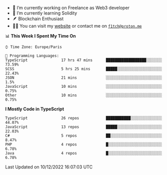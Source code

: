 - 🔭 I’m currently working on Freelance as Web3 developer
- 🌱 I’m currently learning Solidity
- 🪶 Blockchain Enthusiast
- 👨‍💻 You can visit my [website](https://f1tch.xyz) or contact me on [`f1tch@proton.me`](mailto:f1tch@proton.me)

<!--START_SECTION:waka-->
📊 **This Week I Spent My Time On** 

```text
⌚︎ Time Zone: Europe/Paris

💬 Programming Languages: 
TypeScript               17 hrs 47 mins      ██████████████████░░░░░░░   73.59% 
SCSS                     5 hrs 25 mins       █████░░░░░░░░░░░░░░░░░░░░   22.43% 
JSON                     21 mins             ░░░░░░░░░░░░░░░░░░░░░░░░░   1.5% 
JavaScript               10 mins             ░░░░░░░░░░░░░░░░░░░░░░░░░   0.75% 
Other                    10 mins             ░░░░░░░░░░░░░░░░░░░░░░░░░   0.75%

```

**I Mostly Code in TypeScript** 

```text
TypeScript               26 repos            ███████████░░░░░░░░░░░░░░   44.07% 
JavaScript               13 repos            █████░░░░░░░░░░░░░░░░░░░░   22.03% 
C#                       5 repos             ██░░░░░░░░░░░░░░░░░░░░░░░   8.47% 
PHP                      4 repos             █░░░░░░░░░░░░░░░░░░░░░░░░   6.78% 
Java                     4 repos             █░░░░░░░░░░░░░░░░░░░░░░░░   6.78%

```



 Last Updated on 10/12/2022 16:07:03 UTC
<!--END_SECTION:waka-->
